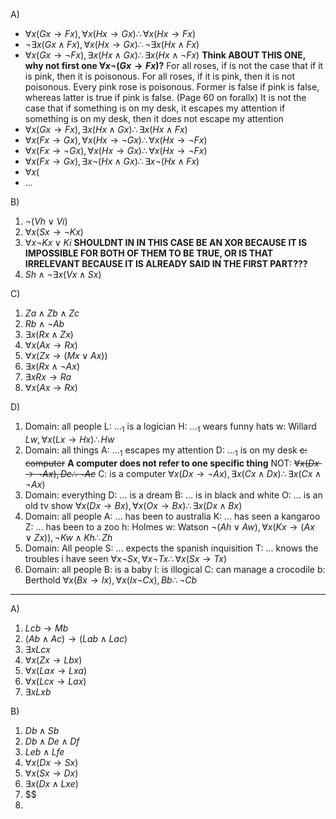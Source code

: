 A)
- $\forall x (Gx \rightarrow Fx), \forall x (Hx \rightarrow Gx) \therefore \forall x (Hx \rightarrow Fx)$
- $\neg \exists x (Gx \land Fx), \forall x (Hx \rightarrow Gx) \therefore \neg \exists x (Hx \land Fx)$
- $\forall x (Gx \rightarrow \neg Fx), \exists x (Hx \land Gx) \therefore \exists x (Hx \land \neg Fx)$ **Think ABOUT THIS ONE, why not first one $\forall x \neg (Gx \rightarrow Fx)$?**
	For all roses, if is not the case that if it is pink, then it is poisonous. 
	For all roses, if it is pink, then it is not poisonous.
		Every pink rose is poisonous.
	Former is false if pink is false, whereas latter is true if pink is false.
		(Page 60 on forallx)
	It is not the case that if something is on my desk, it escapes my attention
	if something is on my desk, then it does not escape my attention
- $\forall x (Gx \rightarrow Fx), \exists x (Hx \land Gx) \therefore \exists x (Hx \land Fx)$
- $\forall x (Fx \rightarrow Gx), \forall x (Hx \rightarrow \neg Gx) \therefore \forall x (Hx \rightarrow \neg Fx)$
- $\forall x (Fx \rightarrow \neg Gx), \forall x (Hx \rightarrow Gx) \therefore \forall x (Hx \rightarrow \neg Fx)$
- $\forall x (Fx \rightarrow Gx), \exists x \neg (Hx \land Gx) \therefore \exists x \neg (Hx \land Fx)$
- $\forall x ($
- ...

B)
1. $\neg (Vh \lor Vi)$
2. $\forall x (Sx \rightarrow \neg Kx)$
3. $\forall x \neg Kx \lor Ki$ **SHOULDNT IN IN THIS CASE BE AN XOR BECAUSE IT IS IMPOSSIBLE FOR BOTH OF THEM TO BE TRUE, OR IS THAT IRRELEVANT BECAUSE IT IS ALREADY SAID IN THE FIRST PART???**
4. $Sh \land \neg \exists x (Vx \land Sx)$

C)
1. $Za \land Zb \land Zc$
2. $Rb \land \neg Ab$
3. $\exists x (Rx \land Zx)$
4. $\forall x (Ax \rightarrow Rx)$
5. $\forall x (Zx \rightarrow (Mx \lor Ax))$
6. $\exists x (Rx \land \neg Ax)$
7. $\exists x Rx \rightarrow Ra$
8. $\forall x (Ax \rightarrow Rx)$

D)
1. Domain: all people
	L: ...$_1$ is a logician
	H: ...$_1$ wears funny hats
	w: Willard
	$Lw, \forall x (Lx \rightarrow Hx) \therefore Hw$
2. Domain: all things
	A: ...$_1$ escapes my attention
	D: ...$_1$ is on my desk
	~~c: computer~~ **A computer does not refer to one specific thing**
	NOT: ~~$\forall x (Dx \rightarrow \neg Ax), Dc \therefore \neg Ac$~~
	C: is a computer
	$\forall x (Dx \rightarrow \neg Ax), \exists x (Cx \land Dx) \therefore \exists x (Cx \land \neg Ax)$
3. Domain: everything
	D: ... is a dream
	B: ... is in black and white
	O: ... is an old tv show
	$\forall x (Dx \rightarrow Bx), \forall x (Ox \rightarrow Bx) \therefore \exists x (Dx \land Bx)$
4. Domain: all people
	A: ... has been to australia
	K: ... has seen a kangaroo
	Z: ... has been to a zoo
	h: Holmes
	w: Watson
	$\neg (Ah \lor Aw), \forall x (Kx \rightarrow (Ax \lor Zx)), \neg Kw \land Kh \therefore Zh$
5. Domain: All people
	S: ... expects the spanish inquisition
	T: ... knows the troubles i have seen
	$\forall x \neg Sx, \forall x \neg Tx \therefore \forall x (Sx \rightarrow Tx)$ 
6. Domain: all people
	B: is a baby
	I: is illogical
	C: can manage a crocodile
	b: Berthold
	$\forall x (Bx \rightarrow Ix), \forall x (Ix \neg Cx), Bb \therefore \neg Cb$

---
A)
1. $Lcb \rightarrow Mb$
2. $(Ab \land Ac) \rightarrow (Lab \land Lac)$
3. $\exists x Lcx$
4. $\forall x (Zx \rightarrow Lbx)$
5. $\forall x (Lax \rightarrow Lxa)$
6. $\forall x (Lcx \rightarrow Lax)$
7. $\exists x Lxb$

B)
1. $Db \land Sb$
2. $Db \land De \land Df$
3. $Leb \land Lfe$
4. $\forall x (Dx \rightarrow Sx)$
5. $\forall x (Sx \rightarrow Dx)$
6. $\exists x (Dx \land Lxe)$
7. $$
8. 